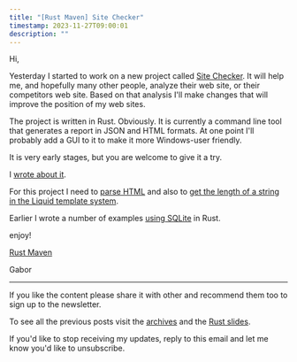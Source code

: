 ```yaml
---
title: "[Rust Maven] Site Checker"
timestamp: 2023-11-27T09:00:01
description: ""
---
```


Hi,

Yesterday I started to work on a new project called [Site Checker](https://site-checker.code-maven.com/).
It will help me, and hopefully many other people, analyze their web site, or their competitors web site.
Based on that analysis I'll make changes that will improve the position of my web sites.

The project is written in Rust. Obviously. It is currently a command line tool that generates a report
in JSON and HTML formats. At one point I'll probably add a GUI to it to make it more Windows-user friendly.

It is very early stages, but you are welcome to give it a try.

I [wrote about it](https://site-checker.code-maven.com/starting-the-project).

For this project I need to [parse HTML](https://rust.code-maven.com/slides/rust/parse-html.html) and also to
[get the length of a string in the Liquid template system](https://rust.code-maven.com/slides/rust/liquid-length-size.html).


Earlier I wrote a number of examples [using SQLite](https://rust.code-maven.com/slides/rust/sqlite.html) in Rust.


enjoy!

[Rust Maven](https://rust.code-maven.com/)

  Gabor

---
If you like the content please share it with other and recommend them too to sign up to the newsletter.

To see all the previous posts visit the [archives](https://rust.code-maven.com/archive) and the [Rust slides](https://rust.code-maven.com/slides/rust/).

If you'd like to stop receiving my updates, reply to this email and let me know you'd like to unsubscribe.



